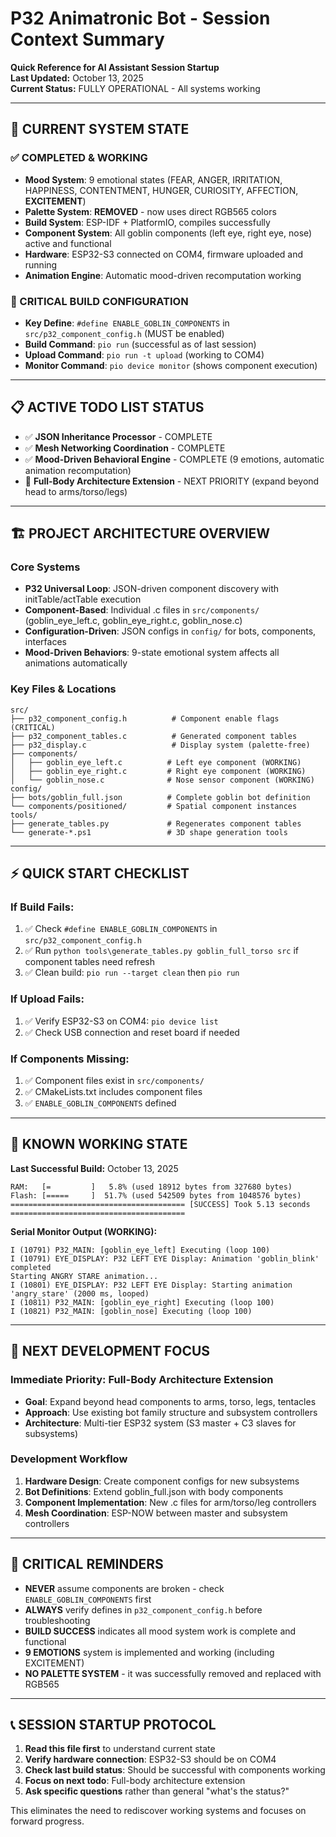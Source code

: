 # P32 Animatronic Bot - Session Context Summary

**Quick Reference for AI Assistant Session Startup**  
**Last Updated:** October 13, 2025  
**Current Status:** FULLY OPERATIONAL - All systems working

---

## 🚀 CURRENT SYSTEM STATE

### ✅ COMPLETED & WORKING
- **Mood System**: 9 emotional states (FEAR, ANGER, IRRITATION, HAPPINESS, CONTENTMENT, HUNGER, CURIOSITY, AFFECTION, **EXCITEMENT**)
- **Palette System**: **REMOVED** - now uses direct RGB565 colors
- **Build System**: ESP-IDF + PlatformIO, compiles successfully
- **Component System**: All goblin components (left eye, right eye, nose) active and functional
- **Hardware**: ESP32-S3 connected on COM4, firmware uploaded and running
- **Animation Engine**: Automatic mood-driven recomputation working

### 🔧 CRITICAL BUILD CONFIGURATION
- **Key Define**: `#define ENABLE_GOBLIN_COMPONENTS` in `src/p32_component_config.h` (MUST be enabled)
- **Build Command**: `pio run` (successful as of last session)
- **Upload Command**: `pio run -t upload` (working to COM4)
- **Monitor Command**: `pio device monitor` (shows component execution)

---

## 📋 ACTIVE TODO LIST STATUS

- ✅ **JSON Inheritance Processor** - COMPLETE
- ✅ **Mesh Networking Coordination** - COMPLETE  
- ✅ **Mood-Driven Behavioral Engine** - COMPLETE (9 emotions, automatic animation recomputation)
- 🔄 **Full-Body Architecture Extension** - NEXT PRIORITY (expand beyond head to arms/torso/legs)

---

## 🏗️ PROJECT ARCHITECTURE OVERVIEW

### Core Systems
- **P32 Universal Loop**: JSON-driven component discovery with initTable/actTable execution
- **Component-Based**: Individual .c files in `src/components/` (goblin_eye_left.c, goblin_eye_right.c, goblin_nose.c)
- **Configuration-Driven**: JSON configs in `config/` for bots, components, interfaces
- **Mood-Driven Behaviors**: 9-state emotional system affects all animations automatically

### Key Files & Locations
```
src/
├── p32_component_config.h          # Component enable flags (CRITICAL)
├── p32_component_tables.c          # Generated component tables
├── p32_display.c                   # Display system (palette-free)
├── components/
│   ├── goblin_eye_left.c          # Left eye component (WORKING)
│   ├── goblin_eye_right.c         # Right eye component (WORKING)
│   └── goblin_nose.c              # Nose sensor component (WORKING)
config/
├── bots/goblin_full.json          # Complete goblin bot definition
└── components/positioned/         # Spatial component instances
tools/
├── generate_tables.py             # Regenerates component tables
└── generate-*.ps1                 # 3D shape generation tools
```

---

## ⚡ QUICK START CHECKLIST

### If Build Fails:
1. ✅ Check `#define ENABLE_GOBLIN_COMPONENTS` in `src/p32_component_config.h`
2. ✅ Run `python tools\generate_tables.py goblin_full_torso src` if component tables need refresh
3. ✅ Clean build: `pio run --target clean` then `pio run`

### If Upload Fails:
1. ✅ Verify ESP32-S3 on COM4: `pio device list`
2. ✅ Check USB connection and reset board if needed

### If Components Missing:
1. ✅ Component files exist in `src/components/`
2. ✅ CMakeLists.txt includes component files
3. ✅ `ENABLE_GOBLIN_COMPONENTS` defined

---

## 🎯 KNOWN WORKING STATE

**Last Successful Build:** October 13, 2025
```
RAM:   [=         ]   5.8% (used 18912 bytes from 327680 bytes)
Flash: [=====     ]  51.7% (used 542509 bytes from 1048576 bytes)
======================================= [SUCCESS] Took 5.13 seconds =======================================
```

**Serial Monitor Output (WORKING):**
```
I (10791) P32_MAIN: [goblin_eye_left] Executing (loop 100)
I (10791) EYE_DISPLAY: P32 LEFT EYE Display: Animation 'goblin_blink' completed
Starting ANGRY STARE animation...
I (10801) EYE_DISPLAY: P32 LEFT EYE Display: Starting animation 'angry_stare' (2000 ms, looped)
I (10811) P32_MAIN: [goblin_eye_right] Executing (loop 100)
I (10821) P32_MAIN: [goblin_nose] Executing (loop 100)
```

---

## 🔄 NEXT DEVELOPMENT FOCUS

### Immediate Priority: Full-Body Architecture Extension
- **Goal**: Expand beyond head components to arms, torso, legs, tentacles
- **Approach**: Use existing bot family structure and subsystem controllers
- **Architecture**: Multi-tier ESP32 system (S3 master + C3 slaves for subsystems)

### Development Workflow
1. **Hardware Design**: Create component configs for new subsystems
2. **Bot Definitions**: Extend goblin_full.json with body components
3. **Component Implementation**: New .c files for arm/torso/leg controllers
4. **Mesh Coordination**: ESP-NOW between master and subsystem controllers

---

## 🚨 CRITICAL REMINDERS

- **NEVER** assume components are broken - check `ENABLE_GOBLIN_COMPONENTS` first
- **ALWAYS** verify defines in `p32_component_config.h` before troubleshooting
- **BUILD SUCCESS** indicates all mood system work is complete and functional
- **9 EMOTIONS** system is implemented and working (including EXCITEMENT)
- **NO PALETTE SYSTEM** - it was successfully removed and replaced with RGB565

---

## 📞 SESSION STARTUP PROTOCOL

1. **Read this file first** to understand current state
2. **Verify hardware connection**: ESP32-S3 should be on COM4
3. **Check last build status**: Should be successful with components working
4. **Focus on next todo**: Full-body architecture extension
5. **Ask specific questions** rather than general "what's the status?"

This eliminates the need to rediscover working systems and focuses on forward progress.